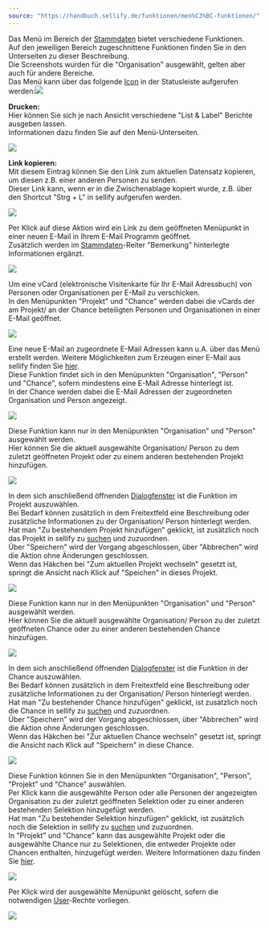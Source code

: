 ```yaml
---
source: "https://handbuch.sellify.de/funktionen/men%C3%BC-funktionen/"
---
```

Das Menü im Bereich der [Stammdaten](https://handbuch.sellify.de/allgemein/benutzeroberfl%C3%A4che/ "Begriffe aus sellify, Aufbau von sellify") bietet verschiedene Funktionen.  
Auf den jeweiligen Bereich zugeschnittene Funktionen finden Sie in den Unterseiten zu dieser Beschreibung.  
Die Screenshots wurden für die "Organisation" ausgewählt, gelten aber auch für andere Bereiche.  
Das Menü kann über das folgende [Icon](https://handbuch.sellify.de/allgemein/begriffe-und-icons-aus-sellify/ "Icons aus sellify") in der Statusleiste aufgerufen werden:![](https://businessactswiki.atlassian.net/wiki/download/thumbnails/229474551/Men%C3%BC.png?version=1&modificationDate=1603725063593&cacheVersion=1&api=v2&width=30&height=30)

**Drucken:**  
Hier können Sie sich je nach Ansicht verschiedene "List & Label" Berichte ausgeben lassen.  
Informationen dazu finden Sie auf den Menü-Unterseiten.

![](https://image.jimcdn.com/app/cms/image/transf/dimension=396x10000:format=jpg/path/s42eb4d670de94a65/image/i66f646bd6bd235d4/version/1609857033/image.jpg)

**Link kopieren:**  
Mit diesem Eintrag können Sie den Link zum aktuellen Datensatz kopieren, um diesen z.B. einer anderen Personen zu senden.  
Dieser Link kann, wenn er in die Zwischenablage kopiert wurde, z.B. über den Shortcut "Strg + L" in sellify aufgerufen werden.

![](https://image.jimcdn.com/app/cms/image/transf/dimension=185x10000:format=jpg/path/s42eb4d670de94a65/image/i9845dcf01447a7c9/version/1609857120/image.jpg)

Per Klick auf diese Aktion wird ein Link zu dem geöffneten Menüpunkt in einer neuen E-Mail in Ihrem E-Mail Programm geöffnet.  
Zusätzlich werden im [Stammdaten](https://handbuch.sellify.de/allgemein/benutzeroberfl%C3%A4che/ "Begriffe aus sellify, Aufbau von sellify")\-Reiter "Bemerkung" hinterlegte Informationen ergänzt.

![](https://image.jimcdn.com/app/cms/image/transf/dimension=181x10000:format=jpg/path/s42eb4d670de94a65/image/i2227812c80b846fc/version/1609857859/image.jpg)

Um eine vCard (elektronische Visitenkarte für Ihr E-Mail Adressbuch) von Personen oder Organisationen per E-Mail zu verschicken.  
In den Menüpunkten "Projekt" und "Chance" werden dabei die vCards der am Projekt/ an der Chance beteiligten Personen und Organisationen in einer E-Mail geöffnet.

![](https://image.jimcdn.com/app/cms/image/transf/dimension=186x10000:format=jpg/path/s42eb4d670de94a65/image/ica74f0dc6165cf5a/version/1609858037/image.jpg)

Eine neue E-Mail an zugeordnete E-Mail Adressen kann u.A. über das Menü erstellt werden. Weitere Möglichkeiten zum Erzeugen einer E-Mail aus sellify finden Sie [hier](https://handbuch.sellify.de/funktionen/dokumente/e-mails-aus-sellify-erzeugen/ "E-Mails aus sellify erzeugen").  
Diese Funktion findet sich in den Menüpunkten "Organisation", "Person" und "Chance", sofern mindestens eine E-Mail Adresse hinterlegt ist.  
In der Chance werden dabei die E-Mail Adressen der zugeordneten Organisation und Person angezeigt.

![](https://image.jimcdn.com/app/cms/image/transf/dimension=546x10000:format=jpg/path/s42eb4d670de94a65/image/id60419e9e29e84c6/version/1609858201/image.jpg)

Diese Funktion kann nur in den Menüpunkten "Organisation" und "Person" ausgewählt werden.  
Hier können Sie die aktuell ausgewählte Organisation/ Person zu dem zuletzt geöffneten Projekt oder zu einem anderen bestehenden Projekt hinzufügen.

![](https://image.jimcdn.com/app/cms/image/transf/dimension=522x10000:format=jpg/path/s42eb4d670de94a65/image/i03507e2f8ceb7853/version/1609858437/image.jpg)

In dem sich anschließend öffnenden [Dialogfenster](https://handbuch.sellify.de/allgemein/benutzeroberfl%C3%A4che/ "Begriffe aus sellify, Aufbau von sellify") ist die Funktion im Projekt auszuwählen.  
Bei Bedarf können zusätzlich in dem Freitextfeld eine Beschreibung oder zusätzliche Informationen zu der Organisation/ Person hinterlegt werden.  
Hat man "Zu bestehendem Projekt hinzufügen" geklickt, ist zusätzlich noch das Projekt in sellify zu [suchen](https://handbuch.sellify.de/aufbau/finden/ "Finden") und zuzuordnen.  
Über "Speichern" wird der Vorgang abgeschlossen, über "Abbrechen" wird die Aktion ohne Änderungen geschlossen.  
Wenn das Häkchen bei "Zum aktuellen Projekt wechseln" gesetzt ist, springt die Ansicht nach Klick auf "Speichen" in dieses Projekt.

![](https://image.jimcdn.com/app/cms/image/transf/dimension=522x10000:format=jpg/path/s42eb4d670de94a65/image/ifcc22b510f2f156d/version/1609858568/image.jpg)

Diese Funktion kann nur in den Menüpunkten "Organisation" und "Person" ausgewählt werden.  
Hier können Sie die aktuell ausgewählte Organisation/ Person zu der zuletzt geöffneten Chance oder zu einer anderen bestehenden Chance hinzufügen.

![](https://image.jimcdn.com/app/cms/image/transf/dimension=524x10000:format=jpg/path/s42eb4d670de94a65/image/i44ee4f6969d44172/version/1609858649/image.jpg)

In dem sich anschließend öffnenden [Dialogfenster](https://handbuch.sellify.de/allgemein/benutzeroberfl%C3%A4che/ "Begriffe aus sellify, Aufbau von sellify") ist die Funktion in der Chance auszuwählen.  
Bei Bedarf können zusätzlich in dem Freitextfeld eine Beschreibung oder zusätzliche Informationen zu der Organisation/ Person hinterlegt werden.  
Hat man "Zu bestehender Chance hinzufügen" geklickt, ist zusätzlich noch die Chance in sellify zu [suchen](https://handbuch.sellify.de/aufbau/finden/ "Finden") und zuzuordnen.  
Über "Speichern" wird der Vorgang abgeschlossen, über "Abbrechen" wird die Aktion ohne Änderungen geschlossen.  
Wenn das Häkchen bei "Zur aktuellen Chance wechseln" gesetzt ist, springt die Ansicht nach Klick auf "Speichern" in diese Chance.

![](https://image.jimcdn.com/app/cms/image/transf/dimension=519x10000:format=jpg/path/s42eb4d670de94a65/image/i3db213678225d162/version/1609858733/image.jpg)

Diese Funktion können Sie in den Menüpunkten "Organisation", "Person", "Projekt" und "Chance" auswählen.  
Per Klick kann die ausgewählte Person oder alle Personen der angezeigten Organisation zu der zuletzt geöffneten Selektion oder zu einer anderen bestehenden Selektion hinzugefügt werden.  
Hat man "Zu bestehender Selektion hinzufügen" geklickt, ist zusätzlich noch die Selektion in sellify zu [suchen](https://handbuch.sellify.de/aufbau/finden/ "Finden") und zuzuordnen.  
In "Projekt" und "Chance" kann das ausgewählte Projekt oder die ausgewählte Chance nur zu Selektionen, die entweder Projekte oder Chancen enthalten, hinzugefügt werden. Weitere Informationen dazu finden Sie [hier](https://handbuch.sellify.de/funktionen/informationen-verkn%C3%BCpfen/ "Informationen verknüpfen").

![](https://image.jimcdn.com/app/cms/image/transf/dimension=612x10000:format=jpg/path/s42eb4d670de94a65/image/i77a45496caa45dcd/version/1609858819/image.jpg)

Per Klick wird der ausgewählte Menüpunkt gelöscht, sofern die notwendigen [User](https://handbuch.sellify.de/allgemein/benutzeroberfl%C3%A4che/ "Begriffe aus sellify, Aufbau von sellify")\-Rechte vorliegen.

![](https://image.jimcdn.com/app/cms/image/transf/dimension=189x10000:format=jpg/path/s42eb4d670de94a65/image/idfd9311723c82466/version/1609858878/image.jpg)